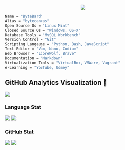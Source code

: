 <p align="center">
  <img src="https://i.postimg.cc/FF2r27Cp/Banner.gif">
</p>

```bash
Name = "ByteBard"
Alias = "bytecanvas"
Open Source Os = "Linux Mint"
Closed Source Os = "Windows, OS-X"
Database Tools = "MySQL Workbench"
Version Control = "Git"
Scripting Langauge = "Python, Bash, JavaScript"
Text Editor = "Vim, Nano, Codium"
Web Browser = "LibreWolf, Brave"
Documentation = "Markdown"
Virtualization Tools = "VirtualBox, VMWare, Vagrant"
e-Learning = "YouTube, Udmey"

```

## GitHub Analytics Visualization 🔎
![](https://github-profile-summary-cards.vercel.app/api/cards/profile-details?username=bytecanvas&theme=github_dark)
  
### Language Stat
![](https://github-profile-summary-cards.vercel.app/api/cards/repos-per-language?username=bytecanvas&theme=github_dark)
![](https://github-profile-summary-cards.vercel.app/api/cards/most-commit-language?username=bytecanvas&theme=github_dark)
  
### GitHub Stat 
![](https://github-profile-summary-cards.vercel.app/api/cards/stats?username=bytecanvas&theme=github_dark)
![](https://github-profile-summary-cards.vercel.app/api/cards/productive-time?username=bytecanvas&theme=github_dark)

```
